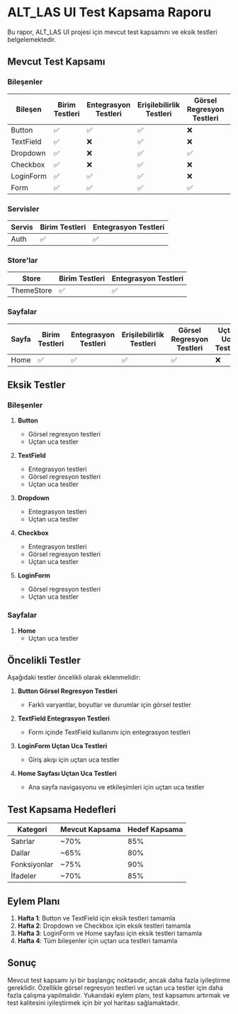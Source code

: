 # ALT_LAS UI Test Kapsama Raporu

Bu rapor, ALT_LAS UI projesi için mevcut test kapsamını ve eksik testleri belgelemektedir.

## Mevcut Test Kapsamı

### Bileşenler

| Bileşen | Birim Testleri | Entegrasyon Testleri | Erişilebilirlik Testleri | Görsel Regresyon Testleri | Uçtan Uca Testleri |
|---------|----------------|----------------------|--------------------------|----------------------------|---------------------|
| Button | ✅ | ✅ | ✅ | ❌ | ❌ |
| TextField | ✅ | ❌ | ✅ | ❌ | ❌ |
| Dropdown | ✅ | ❌ | ✅ | ✅ | ❌ |
| Checkbox | ✅ | ❌ | ✅ | ❌ | ❌ |
| LoginForm | ✅ | ✅ | ✅ | ❌ | ❌ |
| Form | ✅ | ✅ | ✅ | ✅ | ✅ |

### Servisler

| Servis | Birim Testleri | Entegrasyon Testleri |
|--------|----------------|----------------------|
| Auth | ✅ | ✅ |

### Store'lar

| Store | Birim Testleri | Entegrasyon Testleri |
|-------|----------------|----------------------|
| ThemeStore | ✅ | ✅ |

### Sayfalar

| Sayfa | Birim Testleri | Entegrasyon Testleri | Erişilebilirlik Testleri | Görsel Regresyon Testleri | Uçtan Uca Testleri |
|-------|----------------|----------------------|--------------------------|----------------------------|---------------------|
| Home | ✅ | ✅ | ✅ | ✅ | ❌ |

## Eksik Testler

### Bileşenler

1. **Button**
   - Görsel regresyon testleri
   - Uçtan uca testler

2. **TextField**
   - Entegrasyon testleri
   - Görsel regresyon testleri
   - Uçtan uca testler

3. **Dropdown**
   - Entegrasyon testleri
   - Uçtan uca testler

4. **Checkbox**
   - Entegrasyon testleri
   - Görsel regresyon testleri
   - Uçtan uca testler

5. **LoginForm**
   - Görsel regresyon testleri
   - Uçtan uca testler

### Sayfalar

1. **Home**
   - Uçtan uca testler

## Öncelikli Testler

Aşağıdaki testler öncelikli olarak eklenmelidir:

1. **Button Görsel Regresyon Testleri**
   - Farklı varyantlar, boyutlar ve durumlar için görsel testler

2. **TextField Entegrasyon Testleri**
   - Form içinde TextField kullanımı için entegrasyon testleri

3. **LoginForm Uçtan Uca Testleri**
   - Giriş akışı için uçtan uca testler

4. **Home Sayfası Uçtan Uca Testleri**
   - Ana sayfa navigasyonu ve etkileşimleri için uçtan uca testler

## Test Kapsama Hedefleri

| Kategori | Mevcut Kapsama | Hedef Kapsama |
|----------|----------------|---------------|
| Satırlar | ~70% | 85% |
| Dallar | ~65% | 80% |
| Fonksiyonlar | ~75% | 90% |
| İfadeler | ~70% | 85% |

## Eylem Planı

1. **Hafta 1**: Button ve TextField için eksik testleri tamamla
2. **Hafta 2**: Dropdown ve Checkbox için eksik testleri tamamla
3. **Hafta 3**: LoginForm ve Home sayfası için eksik testleri tamamla
4. **Hafta 4**: Tüm bileşenler için uçtan uca testleri tamamla

## Sonuç

Mevcut test kapsamı iyi bir başlangıç noktasıdır, ancak daha fazla iyileştirme gereklidir. Özellikle görsel regresyon testleri ve uçtan uca testler için daha fazla çalışma yapılmalıdır. Yukarıdaki eylem planı, test kapsamını artırmak ve test kalitesini iyileştirmek için bir yol haritası sağlamaktadır.
